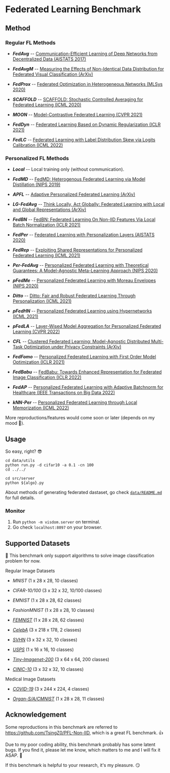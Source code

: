 # Federated Learning Benchmark

## Method

### Regular FL Methods

- ***FedAvg*** -- [Communication-Efficient Learning of Deep Networks from Decentralized Data (AISTATS 2017)](https://arxiv.org/abs/1602.05629)

- ***FedAvgM*** -- [Measuring the Effects of Non-Identical Data Distribution for Federated Visual Classification (ArXiv)](https://arxiv.org/abs/1909.06335)

- ***FedProx*** -- [Federated Optimization in Heterogeneous Networks (MLSys 2020)](https://arxiv.org/abs/1812.06127)

- ***SCAFFOLD*** -- [SCAFFOLD: Stochastic Controlled Averaging for Federated Learning (ICML 2020)](https://arxiv.org/abs/1910.06378)

- ***MOON*** -- [Model-Contrastive Federated Learning (CVPR 2021)](http://arxiv.org/abs/2103.16257)
- ***FedDyn*** -- [Federated Learning Based on Dynamic Regularization (ICLR 2021)](http://arxiv.org/abs/2111.04263)

- ***FedLC*** -- [Federated Learning with Label Distribution Skew via Logits Calibration (ICML 2022)](http://arxiv.org/abs/2209.00189)
  

### Personalized FL Methods

- ***Local*** -- Local training only (without communication).

- ***FedMD*** -- [FedMD: Heterogenous Federated Learning via Model Distillation (NIPS 2019)](http://arxiv.org/abs/1910.03581)

- ***APFL*** -- [Adaptive Personalized Federated Learning (ArXiv)](http://arxiv.org/abs/2003.13461)

- ***LG-FedAvg*** -- [Think Locally, Act Globally: Federated Learning with Local and Global Representations (ArXiv)](https://arxiv.org/abs/2001.01523)

- ***FedBN*** -- [FedBN: Federated Learning On Non-IID Features Via Local Batch Normalization (ICLR 2021)](http://arxiv.org/abs/2102.07623)

- ***FedPer*** -- [Federated Learning with Personalization Layers (AISTATS 2020)](http://arxiv.org/abs/1912.00818)

- ***FedRep*** -- [Exploiting Shared Representations for Personalized Federated Learning (ICML 2021)](http://arxiv.org/abs/2102.07078)

- ***Per-FedAvg*** -- [Personalized Federated Learning with Theoretical Guarantees: A Model-Agnostic Meta-Learning Approach (NIPS 2020)](https://proceedings.neurips.cc/paper/2020/hash/24389bfe4fe2eba8bf9aa9203a44cdad-Abstract.html)

- ***pFedMe*** -- [Personalized Federated Learning with Moreau Envelopes (NIPS 2020)](http://arxiv.org/abs/2006.08848)

- ***Ditto*** -- [Ditto: Fair and Robust Federated Learning Through Personalization (ICML 2021)](http://arxiv.org/abs/2012.04221)

- ***pFedHN*** -- [Personalized Federated Learning using Hypernetworks (ICML 2021)](http://arxiv.org/abs/2103.04628)
  
- ***pFedLA*** -- [Layer-Wised Model Aggregation for Personalized Federated Learning (CVPR 2022)](https://openaccess.thecvf.com/content/CVPR2022/html/Ma_Layer-Wised_Model_Aggregation_for_Personalized_Federated_Learning_CVPR_2022_paper.html)

- ***CFL*** -- [Clustered Federated Learning: Model-Agnostic Distributed Multi-Task Optimization under Privacy Constraints (ArXiv)](https://arxiv.org/abs/1910.01991)

- ***FedFomo*** -- [Personalized Federated Learning with First Order Model Optimization (ICLR 2021)](http://arxiv.org/abs/2012.08565)

- ***FedBabu*** -- [FedBabu: Towards Enhanced Representation for Federated Image Classification (ICLR 2022)](https://arxiv.org/abs/2106.06042)

- ***FedAP*** -- [Personalized Federated Learning with Adaptive Batchnorm for Healthcare (IEEE Transactions on Big Data 2022)](https://arxiv.org/abs/2112.00734)

- ***kNN-Per*** -- [Personalized Federated Learning through Local Memorization (ICML 2022)](http://arxiv.org/abs/2111.09360)


More reproductions/features would come soon or later (depends on my mood 🤣).

## Usage

So easy, right? 😎

```shell
cd data/utils
python run.py -d cifar10 -a 0.1 -cn 100
cd ../../

cd src/server
python ${algo}.py
```

About methods of generating federated dastaset, go check [`data/README.md`](https://github.com/KarhouTam/FL-bench/tree/master/data/#readme) for full details.


### Monitor

1. Run `python -m visdom.server` on terminal.
2. Go check `localhost:8097` on your browser.

## Supported Datasets

🤗 This benchmark only support algorithms to solve image classification problem for now.


Regular Image Datasets

- *MNIST* (1 x 28 x 28, 10 classes)

- *CIFAR-10/100* (3 x 32 x 32, 10/100 classes)

- *EMNIST* (1 x 28 x 28, 62 classes)

- *FashionMNIST* (1 x 28 x 28, 10 classes)

- [*FEMNIST*](https://leaf.cmu.edu/) (1 x 28 x 28, 62 classes)

- [*CelebA*](https://leaf.cmu.edu/) (3 x 218 x 178, 2 classes)

- [*SVHN*](http://ufldl.stanford.edu/housenumbers/) (3 x 32 x 32, 10 classes)

- [*USPS*](https://ieeexplore.ieee.org/document/291440) (1 x 16 x 16, 10 classes)

- [*Tiny-Imagenet-200*](https://arxiv.org/pdf/1707.08819.pdf) (3 x 64 x 64, 200 classes)

- [*CINIC-10*](https://datashare.ed.ac.uk/handle/10283/3192) (3 x 32 x 32, 10 classes)

Medical Image Datasets

- [*COVID-19*](https://www.researchgate.net/publication/344295900_Curated_Dataset_for_COVID-19_Posterior-Anterior_Chest_Radiography_Images_X-Rays) (3 x 244 x 224, 4 classes)

- [*Organ-S/A/CMNIST*](https://medmnist.com/) (1 x 28 x 28, 11 classes)

## Acknowledgement

Some reproductions in this benchmark are referred to <https://github.com/TsingZ0/PFL-Non-IID>, which is a great FL benchmark.  👍

Due to my poor coding ability, this benchmark probably has some latent bugs. If you find it, please let me know, which matters to me and I will fix it ASAP. 👀

If this benchmark is helpful to your research, it's my pleasure. 😏






